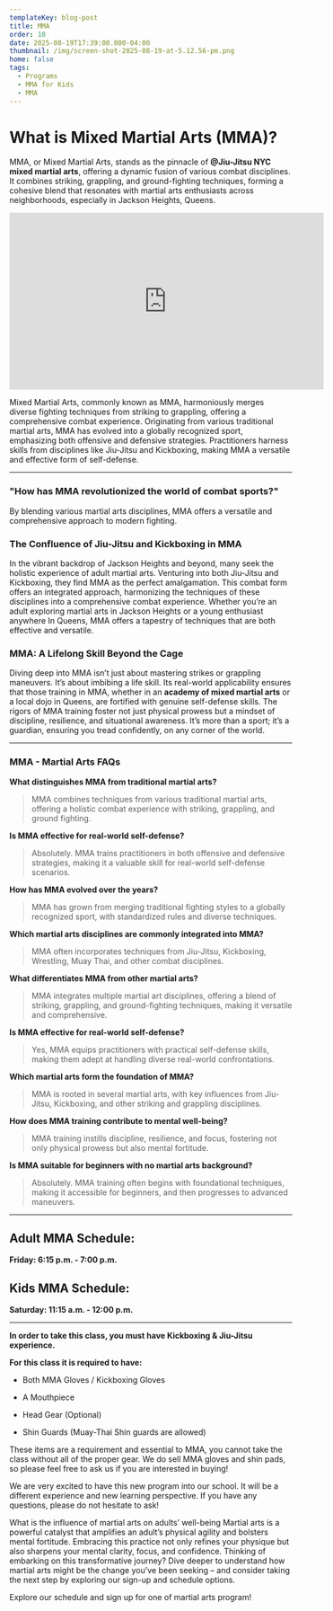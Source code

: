 ```yaml
---
templateKey: blog-post
title: MMA
order: 10
date: 2025-08-19T17:39:00.000-04:00
thumbnail: /img/screen-shot-2025-08-19-at-5.12.56-pm.png
home: false
tags:
  - Programs
  - MMA for Kids
  - MMA
---
```



# What is Mixed Martial Arts (MMA)?
MMA, or Mixed Martial Arts, stands as the pinnacle of **@Jiu-Jitsu NYC mixed martial arts**, offering a dynamic fusion of various combat disciplines. It combines striking, grappling, and ground-fighting techniques, forming a cohesive blend that resonates with martial arts enthusiasts across neighborhoods, especially in Jackson Heights, Queens.


<iframe width="560" height="315" src="https://www.youtube.com/embed/wCAR1lo4GlU?si=tscqyV6nrSEZedQh" title="YouTube video player" frameborder="0" allow="accelerometer; autoplay; clipboard-write; encrypted-media; gyroscope; picture-in-picture; web-share" referrerpolicy="strict-origin-when-cross-origin" allowfullscreen></iframe>



Mixed Martial Arts, commonly known as MMA, harmoniously merges diverse fighting techniques from striking to grappling, offering a comprehensive combat experience. Originating from various traditional martial arts, MMA has evolved into a globally recognized sport, emphasizing both offensive and defensive strategies. Practitioners harness skills from disciplines like Jiu-Jitsu and Kickboxing, making MMA a versatile and effective form of self-defense.
- - -
### "How has MMA revolutionized the world of combat sports?" ### 
By blending various martial arts disciplines, MMA offers a versatile and comprehensive approach to modern fighting.

### The Confluence of Jiu-Jitsu and Kickboxing in MMA ###
In the vibrant backdrop of Jackson Heights and beyond, many seek the holistic experience of adult martial arts. Venturing into both Jiu-Jitsu and Kickboxing, they find MMA as the perfect amalgamation. This combat form offers an integrated approach, harmonizing the techniques of these disciplines into a comprehensive combat experience. Whether you’re an adult exploring martial arts in Jackson Heights or a young enthusiast anywhere In Queens, MMA offers a tapestry of techniques that are both effective and versatile.

### MMA: A Lifelong Skill Beyond the Cage ###
Diving deep into MMA isn’t just about mastering strikes or grappling maneuvers. It’s about imbibing a life skill. Its real-world applicability ensures that those training in MMA, whether in an **academy of mixed martial arts** or a local dojo in Queens, are fortified with genuine self-defense skills. The rigors of MMA training foster not just physical prowess but a mindset of discipline, resilience, and situational awareness. It’s more than a sport; it’s a guardian, ensuring you tread confidently, on any corner of the world.

- - -
### M﻿MA - Martial Arts FAQs ### 
**What distinguishes MMA from traditional martial arts?**
> MMA combines techniques from various traditional martial arts, offering a holistic combat experience with striking, grappling, and ground fighting.

**Is MMA effective for real-world self-defense?**

> Absolutely. MMA trains practitioners in both offensive and defensive strategies, making it a valuable skill for real-world self-defense scenarios.

**How has MMA evolved over the years?**

> MMA has grown from merging traditional fighting styles to a globally recognized sport, with standardized rules and diverse techniques.

**Which martial arts disciplines are commonly integrated into MMA?**

> MMA often incorporates techniques from Jiu-Jitsu, Kickboxing, Wrestling, Muay Thai, and other combat disciplines.

**What differentiates MMA from other martial arts?**

> MMA integrates multiple martial art disciplines, offering a blend of striking, grappling, and ground-fighting techniques, making it versatile and comprehensive.

**Is MMA effective for real-world self-defense?**

> Yes, MMA equips practitioners with practical self-defense skills, making them adept at handling diverse real-world confrontations.

**Which martial arts form the foundation of MMA?**

> MMA is rooted in several martial arts, with key influences from Jiu-Jitsu, Kickboxing, and other striking and grappling disciplines.

**How does MMA training contribute to mental well-being?**

> MMA training instills discipline, resilience, and focus, fostering not only physical prowess but also mental fortitude.

**Is MMA suitable for beginners with no martial arts background?**

> Absolutely. MMA training often begins with foundational techniques, making it accessible for beginners, and then progresses to advanced maneuvers.
- - -
## Adult MMA Schedule: ##

**Friday: 6:15 p.m. - 7:00 p.m.**

## Kids MMA Schedule: ##

**Saturday: 11:15 a.m. - 12:00 p.m.**

- - -
**In order to take this class, you must have Kickboxing & Jiu-Jitsu experience.**


**F﻿or this class it is required to have:**

- Both MMA Gloves / Kickboxing Gloves

- A Mouthpiece

- Head Gear (Optional)

- Shin Guards (Muay-Thai Shin guards are allowed)


These items are a requirement and essential to MMA, you cannot take the class without all of the proper gear. We do sell MMA gloves and shin pads, so please feel free to ask us if you are interested in buying!

We are very excited to have this new program into our school. It will be a different experience and new learning perspective. If you have any questions, please do not hesitate to ask!

What is the influence of martial arts on adults’ well-being
Martial arts is a powerful catalyst that amplifies an adult’s physical agility and bolsters mental fortitude. Embracing this practice not only refines your physique but also sharpens your mental clarity, focus, and confidence. Thinking of embarking on this transformative journey? Dive deeper to understand how martial arts might be the change you’ve been seeking – and consider taking the next step by exploring our sign-up and schedule options.

Explore our schedule and sign up for one of martial arts program!




